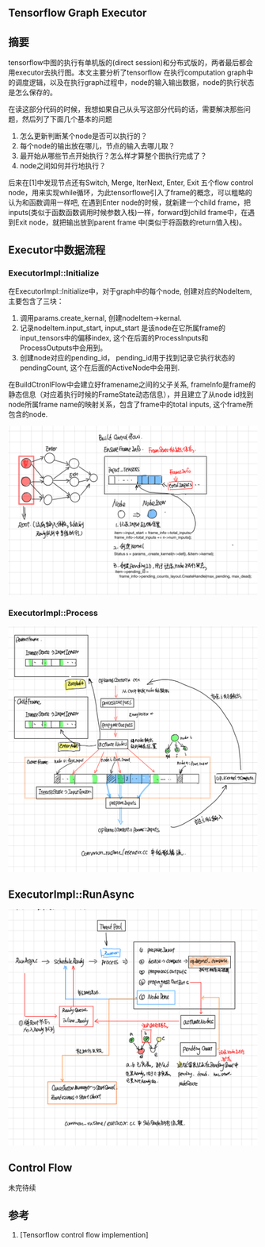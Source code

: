 Tensorflow Graph Executor
-------------------------
## 摘要

tensorflow中图的执行有单机版的(direct session)和分布式版的，两者最后都会用executor去执行图。本文主要分析了tensorflow 在执行computation graph中的调度逻辑，以及在执行graph过程中，node的输入输出数据，node的执行状态是怎么保存的。

在读这部分代码的时候，我想如果自己从头写这部分代码的话，需要解决那些问题，然后列了下面几个基本的问题

1. 怎么更新判断某个node是否可以执行的？
2. 每个node的输出放在哪儿，节点的输入去哪儿取？
3. 最开始从哪些节点开始执行？怎么样才算整个图执行完成了？
4. node之间如何并行地执行？

后来在[1]中发现节点还有Switch, Merge, IterNext, Enter, Exit 五个flow control node，用来实现while循环，为此tensorflowe引入了frame的概念，可以粗略的认为和函数调用一样吧, 在遇到Enter node的时候，就新建一个child frame，把inputs(类似于函数函数调用时候参数入栈)一样，forward到child frame中，在遇到Exit node，就把输出放到parent frame 中(类似于将函数的return值入栈)。

## Executor中数据流程

### ExecutorImpl::Initialize

在ExecutorImpl::Initialize中，对于graph中的每个node, 创建对应的NodeItem, 主要包含了三块：

1. 调用params.create_kernal, 创建nodeItem->kernal.
2. 记录nodeItem.input_start, input_start 是该node在它所属frame的input_tensors中的偏移index, 这个在后面的ProcessInputs和ProcessOutputs中会用到。
3. 创建node对应的pending_id， pending_id用于找到记录它执行状态的pendingCount, 这个在后面的ActiveNode中会用到.

在BuildCtronlFlow中会建立好framename之间的父子关系, frameInfo是frame的静态信息（对应着执行时候的FrameState动态信息），并且建立了从node id找到node所属frame name的映射关系，包含了frame中的total inputs, 这个frame所包含的node.

![image](./images/tf-executor-init.jpeg)

### ExecutorImpl::Process

![image](./images/tf-executor-data-flow.jpeg)


## ExecutorImpl::RunAsync

![image](./images/tf-executor-call-flow.jpeg)

## Control Flow

未完待续

## 参考

1. [Tensorflow control flow implemention]
